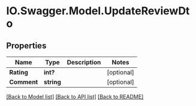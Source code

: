# IO.Swagger.Model.UpdateReviewDto
## Properties

Name | Type | Description | Notes
------------ | ------------- | ------------- | -------------
**Rating** | **int?** |  | [optional] 
**Comment** | **string** |  | [optional] 

[[Back to Model list]](../README.md#documentation-for-models) [[Back to API list]](../README.md#documentation-for-api-endpoints) [[Back to README]](../README.md)

